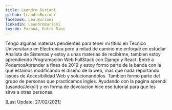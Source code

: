 ```yaml
---
title: Leandro Burioni
github: LeandroBurioni
facebook: Lea.Burioni 
linkedin: LeandroBurioni
soy-de: Paraná, Entre Rios
---
```


Tengo algunas materias pendientes para tener mi titulo en Tecnico Universitario en Electronica pero a mitad de camino me enfoqué en estudiar Analista de Sistemas y estoy a unas materias de recibirme, tambien estoy aprendiendo Programación Web FullStack con Django y React. 
Entré a PodemosAprender a fines de 2019 y estoy formo parte de la banda con la que estamos modificando el diseño de la web, mas que nada reportando issues de Accesibilidad Web y solucionandolos. Tambien formo parte del grupo de personas que practicamos ingles.
Ayudando con la pagina aprendí {usando/Jekyll} y en forma de devolucion hice ese tutorial para que les sirva a otras personas.

[Last Update: 27/02/2021]